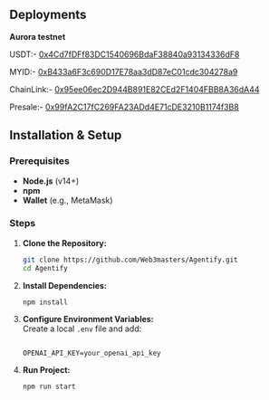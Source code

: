 
## Deployments

**Aurora testnet**

USDT:- [0x4Cd7fDFf83DC1540696BdaF38840a93134336dF8](https://explorer.testnet.aurora.dev/address/0x4Cd7fDFf83DC1540696BdaF38840a93134336dF8)

MYID:- [0xB433a6F3c690D17E78aa3dD87eC01cdc304278a9](https://explorer.testnet.aurora.dev/address/0xB433a6F3c690D17E78aa3dD87eC01cdc304278a9)

ChainLink:- [0x95ee06ec2D944B891E82CEd2F1404FBB8A36dA44](https://explorer.testnet.aurora.dev/address/0x95ee06ec2D944B891E82CEd2F1404FBB8A36dA44)

Presale:- [0x99fA2C17fC269FA23ADd4E71cDE3210B1174f3B8](https://explorer.testnet.aurora.dev/address/0x99fA2C17fC269FA23ADd4E71cDE3210B1174f3B8)



## Installation & Setup

### Prerequisites

- **Node.js** (v14+)
- **npm**
- **Wallet** (e.g., MetaMask)

### Steps

1. **Clone the Repository:**

   ```bash
   git clone https://github.com/Web3masters/Agentify.git
   cd Agentify
   ```

2. **Install Dependencies:**

   ```bash
   npm install
   ```

3. **Configure Environment Variables:**  
   Create a local `.env` file and add:

   ```env

   OPENAI_API_KEY=your_openai_api_key
   
2. **Run Project:**

   ```bash
   npm run start
   ```
